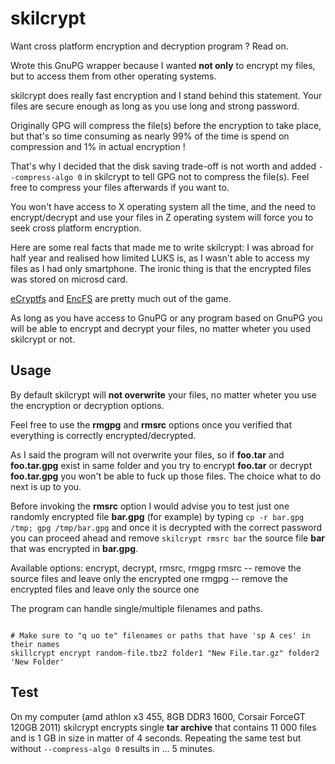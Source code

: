 # skilcrypt

Want cross platform encryption and decryption program ? Read on.

Wrote this GnuPG wrapper because I wanted **not only** to encrypt my files, but to access them from other operating systems.

skilcrypt does really fast encryption and I stand behind this statement. Your files are secure enough as long as you use long and strong password.

Originally GPG will compress the file(s) before the encryption to take place, but that's so time consuming as nearly 99% of the time is spend on compression and 1% in actual encryption !

That's why I decided that the disk saving trade-off is not worth and added `--compress-algo 0` in skilcrypt to tell GPG not to compress the file(s). Feel free to compress your files afterwards if you want to.

You won't have access to X operating system all the time, and the need to encrypt/decrypt and use your files in Z operating system will force you to seek cross platform encryption.

Here are some real facts that made me to write skilcrypt:  I was abroad for half year and realised how limited LUKS is, as I wasn't able to access my files as I had only smartphone. The ironic thing is that the encrypted files was stored on microsd card.

[eCryptfs](https://defuse.ca/audits/ecryptfs.htm) and [EncFS](https://defuse.ca/audits/encfs.htm) are pretty much out of the game.

As long as you have access to GnuPG or any program based on GnuPG you will be able to encrypt and decrypt your files, no matter wheter you used skilcrypt or not.

## Usage
By default skilcrypt will **not overwrite** your files, no matter wheter you use the encryption or decryption options.

Feel free to use the **rmgpg** and **rmsrc** options once you verified that everything is correctly encrypted/decrypted.

As I said the program will not overwrite your files, so if **foo.tar** and **foo.tar.gpg** exist in same folder and you try to encrypt **foo.tar** or decrypt **foo.tar.gpg** you won't be able to fuck up those files. The choice what to do next is up to you.

Before invoking the **rmsrc** option I would advise you to test just one randomly encrypted file **bar.gpg** (for example) by typing `cp -r bar.gpg /tmp; gpg /tmp/bar.gpg` and once it is decrypted with the correct password you can proceed ahead and remove `skilcrypt rmsrc bar` the source file **bar** that was encrypted in **bar.gpg**.

Available options: encrypt, decrypt, rmsrc, rmgpg
rmsrc  --  remove the source files and leave only the encrypted one
rmgpg  --  remove the encrypted files and leave only the source one

The program can handle single/multiple filenames and paths.

```

# Make sure to "q uo te" filenames or paths that have 'sp A ces' in their names
skillcrypt encrypt random-file.tbz2 folder1 "New File.tar.gz" folder2 'New Folder'

```

## Test
On my computer (amd athlon x3 455, 8GB DDR3 1600, Corsair ForceGT 120GB 2011) skilcrypt encrypts single **tar archive** that contains 11 000 files and is 1 GB in size in matter of 4 seconds. Repeating the same test but without `--compress-algo 0` results in ... 5 minutes.
